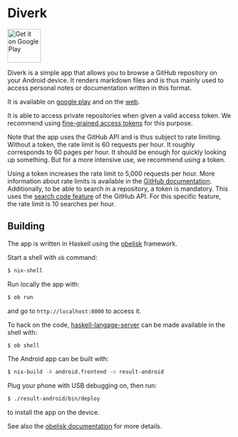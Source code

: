# Diverk

<a href='https://play.google.com/store/apps/details?id=org.jecaro.diverk'>
    <img alt='Get it on Google Play' height='75' 
    src='https://play.google.com/intl/en_us/badges/static/images/badges/en_badge_web_generic.png'/>
</a>

Diverk is a simple app that allows you to browse a GitHub repository on your 
Android device. It renders markdown files and is thus mainly used to access 
personal notes or documentation written in this format.

It is available on [google play][play] and on the [web][web].

It is able to access private repositories when given a valid access token. We 
recommend using [fine-grained access tokens][tokens] for this purpose.

Note that the app uses the GitHub API and is thus subject to rate limiting. 
Without a token, the rate limit is 60 requests per hour. It roughly corresponds 
to 60 pages per hour. It should be enough for quickly looking up something. But 
for a more intensive use, we recommend using a token.

Using a token increases the rate limit to 5,000 requests per hour. More 
information about rate limits is available in the [GitHub 
documentation][github-rate-limit]. Additionally, to be able to search in a 
repository, a token is mandatory. This uses the [search code 
feature][github-search-code] of the GitHub API. For this specific feature, the 
rate limit is 10 searches per hour.

## Building

The app is written in Haskell using the [obelisk][obelisk] framework. 

Start a shell with `ob` command:

```bash
$ nix-shell
```

Run locally the app with:

```bash
$ ob run
```

and go to `http://localhost:8000` to access it.

To hack on the code, [haskell-langage-server][haskell-langage-server] can be 
made available in the shell with:

```bash
$ ob shell
```

The Android app can be built with:

```bash
$ nix-build -A android.frontend -o result-android
```

Plug your phone with USB debugging on, then run:

```bash
$ ./result-android/bin/deploy
```

to install the app on the device.

See also the [obelisk documentation][obelisk-android] for more details.

[github-rate-limit]: https://docs.github.com/en/rest/overview/resources-in-the-rest-api#rate-limiting
[github-search-code]: https://docs.github.com/en/rest/search/search#search-code
[haskell-langage-server]: https://github.com/haskell/haskell-language-server
[obelisk-android]: https://github.com/obsidiansystems/obelisk#android
[obelisk]: https://github.com/obsidiansystems/obelisk
[play]: https://play.google.com/store/apps/details?id=org.jecaro.diverk
[tokens]: https://docs.github.com/en/authentication/keeping-your-account-and-data-secure/managing-your-personal-access-tokens#fine-grained-personal-access-tokens
[web]: https://diverk.quillet.org

